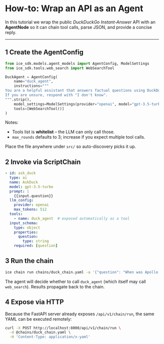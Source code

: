 # How-to: Wrap an API as an Agent

In this tutorial we wrap the public *DuckDuckGo Instant-Answer* API with an **AgentNode** so it can chain tool calls, parse JSON, and provide a concise reply.

---

## 1  Create the AgentConfig

```python title="agents/duck_agent.py"
from ice_sdk.models.agent_models import AgentConfig, ModelSettings
from ice_sdk.tools.web_search import WebSearchTool

DuckAgent = AgentConfig(
    name="duck_agent",
    instructions="""
You are a helpful assistant that answers factual questions using DuckDuckGo.
If you are unsure, respond with "I don't know".
""".strip(),
    model_settings=ModelSettings(provider="openai", model="gpt-3.5-turbo"),
    tools=[WebSearchTool()]
)
```

Notes:
* Tools list is **whitelist** – the LLM can only call those.
* `max_rounds` defaults to 3; increase if you expect multiple tool calls.

Place the file anywhere under `src/` so auto-discovery picks it up.

## 2  Invoke via ScriptChain

```yaml title="chains/duck_chain.yaml"
- id: ask_duck
  type: ai
  name: AskDuck
  model: gpt-3.5-turbo
  prompt: |
    {{input.question}}
  llm_config:
    provider: openai
    max_tokens: 512
  tools:
    - name: duck_agent  # exposed automatically as a tool
  input_schema:
    type: object
    properties:
      question:
        type: string
    required: [question]
```

## 3  Run the chain

```bash
ice chain run chains/duck_chain.yaml -a '{"question": "When was Apollo 11 launched?"}'
```

The agent will decide whether to call `duck_agent` (which itself may call `web_search`).  Results propagate back to the chain.

## 4  Expose via HTTP

Because the FastAPI server already exposes `/api/v1/chain/run`, the same YAML can be executed remotely:

```bash
curl -X POST http://localhost:8000/api/v1/chain/run \
  -d @chains/duck_chain.yaml \
  -H 'Content-Type: application/x-yaml'
``` 